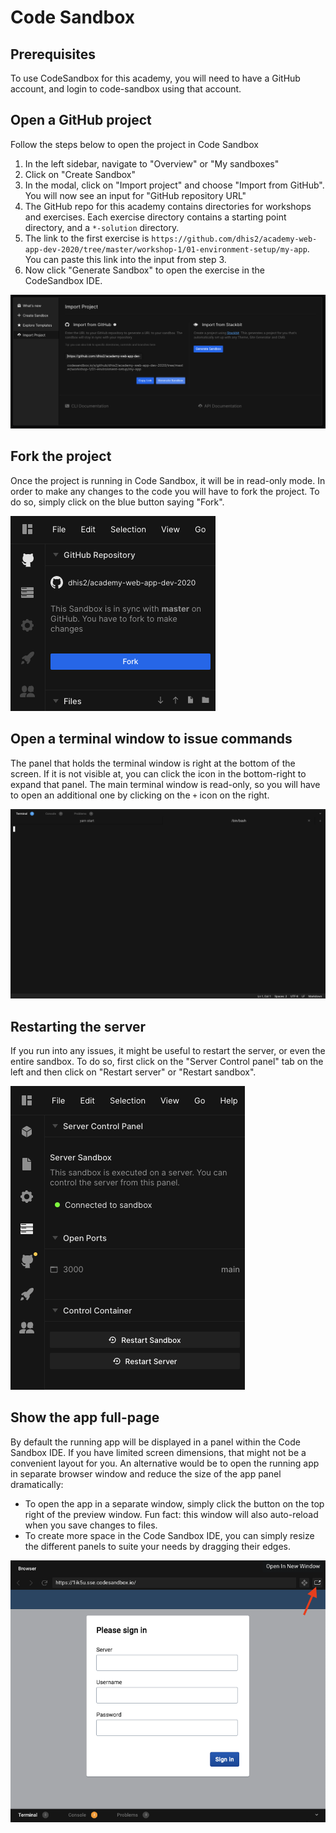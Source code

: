 # Code Sandbox
## Prerequisites
To use CodeSandbox for this academy, you will need to have a GitHub account, and login to code-sandbox using that account.

## Open a GitHub project
Follow the steps below to open the project in Code Sandbox
1. In the left sidebar, navigate to "Overview" or "My sandboxes"
1. Click on "Create Sandbox"
1. In the modal, click on "Import project" and choose "Import from GitHub". You will now see an input for "GitHub repository URL"
1. The GitHub repo for this academy contains directories for workshops and exercises. Each exercise directory contains a starting point directory, and a `*-solution` directory.
1. The link to the first exercise is `https://github.com/dhis2/academy-web-app-dev-2020/tree/master/workshop-1/01-environment-setup/my-app`. You can paste this link into the input from step 3.
1. Now click "Generate Sandbox" to open the exercise in the CodeSandbox IDE.

![Import github project](./assets/import_github_project.png)



## Fork the project
Once the project is running in Code Sandbox, it will be in read-only mode. In order to make any changes to the code you will have to fork the project. To do so, simply click on the blue button saying "Fork".

![Fork project](./assets/fork_project.png)

## Open a terminal window to issue commands
The panel that holds the terminal window is right at the bottom of the screen. If it is not visible at, you can click the icon in the bottom-right to expand that panel. The main terminal window is read-only, so you will have to open an additional one by clicking on the `+` icon on the right.

![Terminal window](./assets/terminal_window.png)

## Restarting the server
If you run into any issues, it might be useful to restart the server, or even the entire sandbox. To do so, first click on the "Server Control panel" tab on the left and then click on "Restart server" or "Restart sandbox".

![Server control panel](./assets/server_control_panel.png)

## Show the app full-page
By default the running app will be displayed in a panel within the Code Sandbox IDE. If you have limited screen dimensions, that might not be a convenient layout for you. An alternative would be to open the running app in separate browser window and reduce the size of the app panel dramatically:
- To open the app in a separate window, simply click the button on the top right of the preview window. Fun fact: this window will also auto-reload when you save changes to files.
- To create more space in the Code Sandbox IDE, you can simply resize the different panels to suite your needs by dragging their edges.

![Open in new window](./assets/open_in_new_window.png)